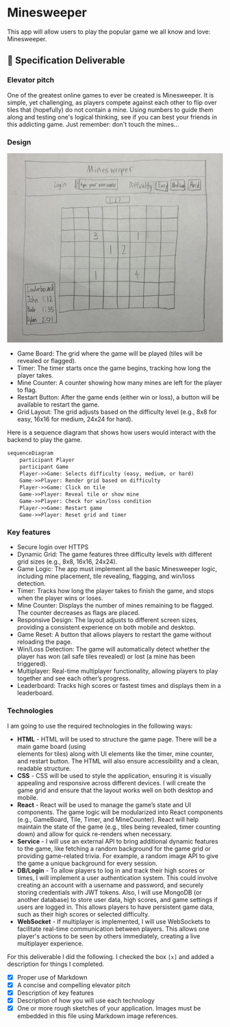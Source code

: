 # Minesweeper

This app will allow users to play the popular game we all know and love: Minesweeper.

## 🚀 Specification Deliverable

### Elevator pitch

One of the greatest online games to ever be created is Minesweeper. It is simple, yet challenging, as players compete against each other to flip over tiles that (hopefully) do not contain a mine. Using numbers to guide them along and testing one's logical thinking, see if you can best your friends in this addicting game. Just remember: don't touch the mines...

### Design

![Mock](MinesweeperSketch.jpg)

- Game Board: The grid where the game will be played (tiles will be revealed or flagged).
- Timer: The timer starts once the game begins, tracking how long the player takes.
- Mine Counter: A counter showing how many mines are left for the player to flag.
- Restart Button: After the game ends (either win or loss), a button will be available to restart the game.
- Grid Layout: The grid adjusts based on the difficulty level (e.g., 8x8 for easy, 16x16 for medium, 24x24 for hard).


Here is a sequence diagram that shows how users would interact with the backend to play the game.

```mermaid
sequenceDiagram
    participant Player
    participant Game
    Player->>Game: Selects difficulty (easy, medium, or hard)
    Game->>Player: Render grid based on difficulty
    Player->>Game: Click on tile
    Game->>Player: Reveal tile or show mine
    Game->>Player: Check for win/loss condition
    Player->>Game: Restart game
    Game->>Player: Reset grid and timer
```

### Key features

- Secure login over HTTPS
- Dynamic Grid: The game features three difficulty levels with different grid sizes (e.g., 8x8, 16x16, 24x24).
- Game Logic: The app must implement all the basic Minesweeper logic, including mine placement, tile revealing, flagging, and win/loss detection.
- Timer: Tracks how long the player takes to finish the game, and stops when the player wins or loses.
- Mine Counter: Displays the number of mines remaining to be flagged. The counter decreases as flags are placed.
- Responsive Design: The layout adjusts to different screen sizes, providing a consistent experience on both mobile and desktop.
- Game Reset: A button that allows players to restart the game without reloading the page.
- Win/Loss Detection: The game will automatically detect whether the player has won (all safe tiles revealed) or lost (a mine has been triggered).
- Multiplayer: Real-time multiplayer functionality, allowing players to play together and see each other’s progress.
- Leaderboard: Tracks high scores or fastest times and displays them in a leaderboard.

### Technologies

I am going to use the required technologies in the following ways:

- **HTML** - HTML will be used to structure the game page. There will be a main game board (using <div> elements for tiles) along with UI elements like the timer, mine counter, and restart button. The HTML will also ensure accessibility and a clean, readable structure.
- **CSS** - CSS will be used to style the application, ensuring it is visually appealing and responsive across different devices. I will create the game grid and ensure that the layout works well on both desktop and mobile.
- **React** - React will be used to manage the game’s state and UI components. The game logic will be modularized into React components (e.g., GameBoard, Tile, Timer, and MineCounter). React will help maintain the state of the game (e.g., tiles being revealed, timer counting down) and allow for quick re-renders when necessary.
- **Service** - I will use an external API to bring additional dynamic features to the game, like fetching a random background for the game grid or providing game-related trivia. For example, a random image API to give the game a unique background for every session.
- **DB/Login** - To allow players to log in and track their high scores or times, I will implement a user authentication system. This could involve creating an account with a username and password, and securely storing credentials with JWT tokens. Also, I will use MongoDB (or another database) to store user data, high scores, and game settings if users are logged in. This allows players to have persistent game data, such as their high scores or selected difficulty.
- **WebSocket** - If multiplayer is implemented, I will use WebSockets to facilitate real-time communication between players. This allows one player's actions to be seen by others immediately, creating a live multiplayer experience.


For this deliverable I did the following. I checked the box `[x]` and added a description for things I completed.

- [x] Proper use of Markdown
- [x] A concise and compelling elevator pitch
- [x] Description of key features
- [x] Description of how you will use each technology
- [x] One or more rough sketches of your application. Images must be embedded in this file using Markdown image references.
